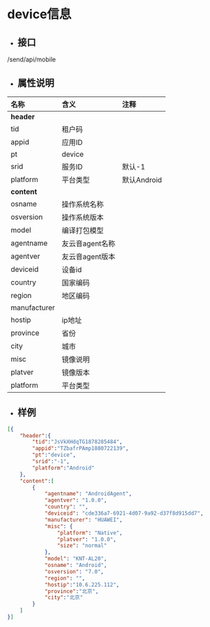 # device信息

* ## 接口

/send/api/mobile

* ## 属性说明

| **名称** | **含义** | **注释** |
| :--- | :--- | :--- |
| **header** |  |  |
| tid | 租户码 |  |
| appid | 应用ID |  |
| pt | device |  |
| srid | 服务ID | 默认-1 |
| platform | 平台类型 | 默认Android |
| **content** |  |  |
| osname | 操作系统名称 |  |
| osversion | 操作系统版本 |  |
| model | 编译打包模型 |  |
| agentname | 友云音agent名称 |  |
| agentver | 友云音agent版本 |  |
| deviceid | 设备id |  |
| country | 国家编码 |  |
| region | 地区编码 |  |
| manufacturer |  |  |
| hostip | ip地址 |  |
| province | 省份 |  |
| city | 城市 |  |
| misc | 镜像说明 |  |
| platver | 镜像版本 |  |
| platform | 平台类型 |  |

* ## 样例

```json
[{
	"header":{
		"tid":"JsVkXHdqTG1878285484",
		"appid":"TZbafrPAmp1880722139",
		"pt":"device",
		"srid":"-1",
		"platform":"Android"
	},
	"content":[
		{
			"agentname": "AndroidAgent",
			"agentver": "1.0.0",
			"country": "",
			"deviceid": "cde336a7-6921-4d07-9a92-d37f8d915dd7",
			"manufacturer": "HUAWEI",
			"misc": {
				"platform": "Native",
				"platver": "1.0.0",
				"size": "normal"
			},
			"model": "KNT-AL20",
			"osname": "Android",
			"osversion": "7.0",
			"region": "",
			"hostip":"10.6.225.112",
			"province":"北京",
			"city":"北京"
		}
	]
}]
```



